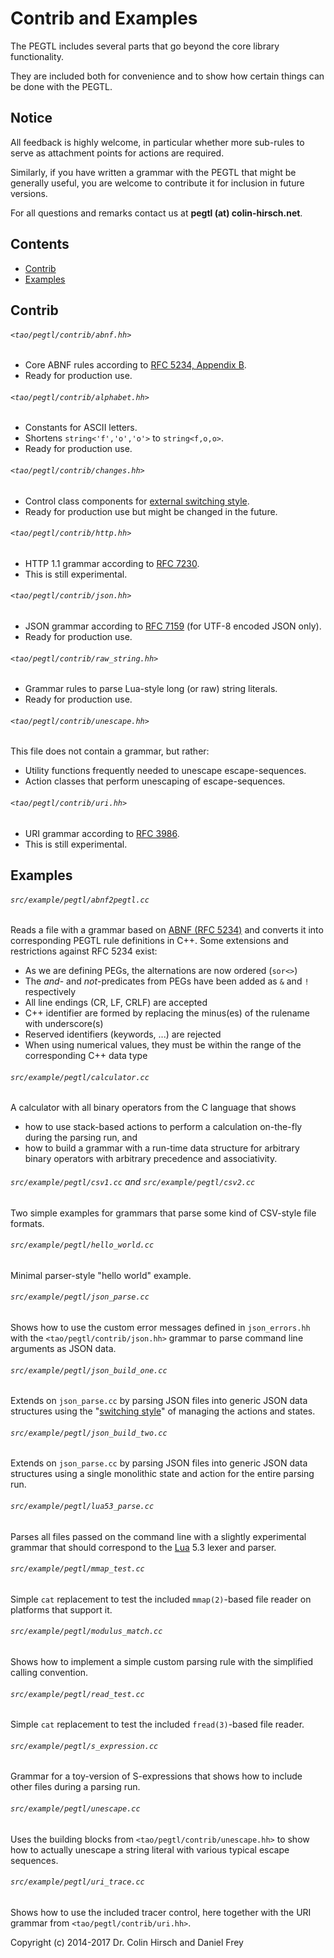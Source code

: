 # Contrib and Examples

The PEGTL includes several parts that go beyond the core library functionality.

They are included both for convenience and to show how certain things can be done with the PEGTL.

## Notice

All feedback is highly welcome, in particular whether more sub-rules to serve as attachment points for actions are required.

Similarly, if you have written a grammar with the PEGTL that might be generally useful, you are welcome to contribute it for inclusion in future versions.

For all questions and remarks contact us at **pegtl (at) colin-hirsch.net**.

## Contents

* [Contrib](#contrib)
* [Examples](#examples)

## Contrib

###### `<tao/pegtl/contrib/abnf.hh>`

* Core ABNF rules according to [RFC 5234, Appendix B](https://tools.ietf.org/html/rfc5234).
* Ready for production use.

###### `<tao/pegtl/contrib/alphabet.hh>`

* Constants for ASCII letters.
* Shortens `string<'f','o','o'>` to `string<f,o,o>`.
* Ready for production use.

###### `<tao/pegtl/contrib/changes.hh>`

* Control class components for [external switching style](Switching-Style.md).
* Ready for production use but might be changed in the future.

###### `<tao/pegtl/contrib/http.hh>`

* HTTP 1.1 grammar according to [RFC 7230](https://tools.ietf.org/html/rfc7230).
* This is still experimental.

###### `<tao/pegtl/contrib/json.hh>`

* JSON grammar according to [RFC 7159](https://tools.ietf.org/html/rfc7159) (for UTF-8 encoded JSON only).
* Ready for production use.

###### `<tao/pegtl/contrib/raw_string.hh>`

* Grammar rules to parse Lua-style long (or raw) string literals.
* Ready for production use.

###### `<tao/pegtl/contrib/unescape.hh>`

This file does not contain a grammar, but rather:

* Utility functions frequently needed to unescape escape-sequences.
* Action classes that perform unescaping of escape-sequences.

###### `<tao/pegtl/contrib/uri.hh>`

* URI grammar according to [RFC 3986](https://tools.ietf.org/html/rfc3986).
* This is still experimental.

## Examples

###### `src/example/pegtl/abnf2pegtl.cc`

Reads a file with a grammar based on [ABNF (RFC 5234)](https://tools.ietf.org/html/rfc5234) and converts it into corresponding PEGTL rule definitions in C++. Some extensions and restrictions against RFC 5234 exist:

* As we are defining PEGs, the alternations are now ordered (`sor<>`)
* The *and*- and *not*-predicates from PEGs have been added as `&` and `!` respectively
* All line endings (CR, LF, CRLF) are accepted
* C++ identifier are formed by replacing the minus(es) of the rulename with underscore(s)
* Reserved identifiers (keywords, ...) are rejected
* When using numerical values, they must be within the range of the corresponding C++ data type

###### `src/example/pegtl/calculator.cc`

A calculator with all binary operators from the C language that shows

* how to use stack-based actions to perform a calculation on-the-fly during the parsing run, and
* how to build a grammar with a run-time data structure for arbitrary binary operators with arbitrary precedence and associativity.

###### `src/example/pegtl/csv1.cc` and `src/example/pegtl/csv2.cc`

Two simple examples for grammars that parse some kind of CSV-style file formats.

###### `src/example/pegtl/hello_world.cc`

Minimal parser-style "hello world" example.

###### `src/example/pegtl/json_parse.cc`

Shows how to use the custom error messages defined in `json_errors.hh` with the `<tao/pegtl/contrib/json.hh>` grammar to parse command line arguments as JSON data.

###### `src/example/pegtl/json_build_one.cc`

Extends on `json_parse.cc` by parsing JSON files into generic JSON data structures using the "[switching style](Switching-Style.md)" of managing the actions and states.

###### `src/example/pegtl/json_build_two.cc`

Extends on `json_parse.cc` by parsing JSON files into generic JSON data structures using a single monolithic state and action for the entire parsing run.

###### `src/example/pegtl/lua53_parse.cc`

Parses all files passed on the command line with a slightly experimental grammar that should correspond to the [Lua](http://www.lua.org/) 5.3 lexer and parser.

###### `src/example/pegtl/mmap_test.cc`

Simple `cat` replacement to test the included `mmap(2)`-based file reader on platforms that support it.

###### `src/example/pegtl/modulus_match.cc`

Shows how to implement a simple custom parsing rule with the simplified calling convention.

###### `src/example/pegtl/read_test.cc`

Simple `cat` replacement to test the included `fread(3)`-based file reader.

###### `src/example/pegtl/s_expression.cc`

Grammar for a toy-version of S-expressions that shows how to include other files during a parsing run.

###### `src/example/pegtl/unescape.cc`

Uses the building blocks from `<tao/pegtl/contrib/unescape.hh>` to show how to actually unescape a string literal with various typical escape sequences.

###### `src/example/pegtl/uri_trace.cc`

Shows how to use the included tracer control, here together with the URI grammar from `<tao/pegtl/contrib/uri.hh>`.

Copyright (c) 2014-2017 Dr. Colin Hirsch and Daniel Frey
